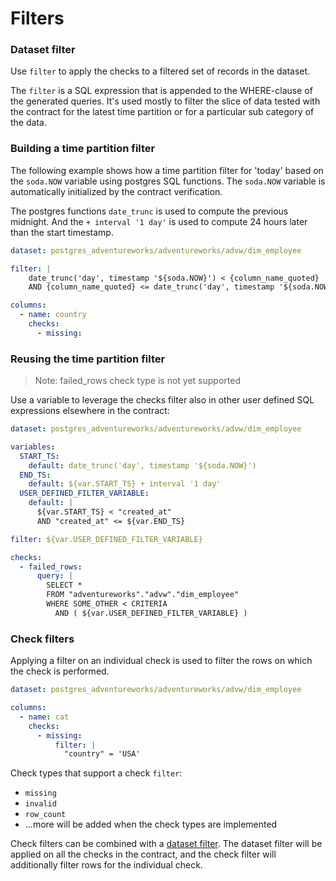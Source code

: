 # Filters

### Dataset filter

Use `filter` to apply the checks to a filtered set of records in the dataset.

The `filter` is a SQL expression that is appended to the WHERE-clause of the 
generated queries.  It's used mostly to filter the slice of data tested with the contract 
for the latest time partition or for a particular sub category of the data.

### Building a time partition filter

The following example shows how a time partition filter for 'today' based on the `soda.NOW` variable 
using postgres SQL functions.  The `soda.NOW` variable is automatically initialized by the contract 
verification.

The postgres functions `date_trunc` is used to compute the previous midnight.  And the 
`+ interval '1 day'` is used to compute 24 hours later than the start timestamp.

```yaml
dataset: postgres_adventureworks/adventureworks/advw/dim_employee

filter: |
    date_trunc('day', timestamp '${soda.NOW}') < {column_name_quoted}
    AND {column_name_quoted} <= date_trunc('day', timestamp '${soda.NOW}') + interval '1 day'

columns:
  - name: country
    checks:
      - missing:
```

### Reusing the time partition filter

> Note: failed_rows check type is not yet supported

Use a variable to leverage the checks filter also in other user defined SQL expressions 
elsewhere in the contract:

```yaml
dataset: postgres_adventureworks/adventureworks/advw/dim_employee

variables:
  START_TS:
    default: date_trunc('day', timestamp '${soda.NOW}')
  END_TS:
    default: ${var.START_TS} + interval '1 day'
  USER_DEFINED_FILTER_VARIABLE:
    default: |
      ${var.START_TS} < "created_at"
      AND "created_at" <= ${var.END_TS}

filter: ${var.USER_DEFINED_FILTER_VARIABLE}

checks:
  - failed_rows:
      query: |
        SELECT * 
        FROM "adventureworks"."advw"."dim_employee"
        WHERE SOME_OTHER < CRITERIA
          AND ( ${var.USER_DEFINED_FILTER_VARIABLE} )
```

### Check filters

Applying a filter on an individual check is used to filter the rows on which the check 
is performed.

```yaml
dataset: postgres_adventureworks/adventureworks/advw/dim_employee

columns:
  - name: cat
    checks:
      - missing:
          filter: |
            "country" = 'USA'
```

Check types that support a check `filter`:
* `missing`
* `invalid`
* `row_count`
* ...more will be added when the check types are implemented

Check filters can be combined with a [dataset filter](#dataset-filter).  The dataset filter 
will be applied on all the checks in the contract, and the check filter will additionally 
filter rows for the individual check. 
